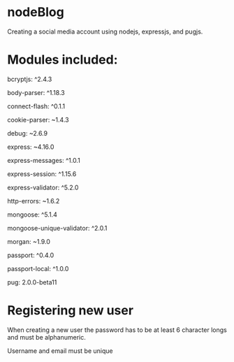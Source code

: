 # nodeBlog
Creating a social media account using nodejs, expressjs, and pugjs.

# Modules included:

bcryptjs: ^2.4.3

body-parser: ^1.18.3

connect-flash: ^0.1.1

cookie-parser: ~1.4.3

debug: ~2.6.9

express: ~4.16.0

express-messages: ^1.0.1

express-session: ^1.15.6

express-validator: ^5.2.0

http-errors: ~1.6.2

mongoose: ^5.1.4

mongoose-unique-validator: ^2.0.1

morgan: ~1.9.0

passport: ^0.4.0

passport-local: ^1.0.0

pug: 2.0.0-beta11

# Registering new user

When creating a new user the password has to be at least
6 character longs and must be alphanumeric.

Username and email must be unique